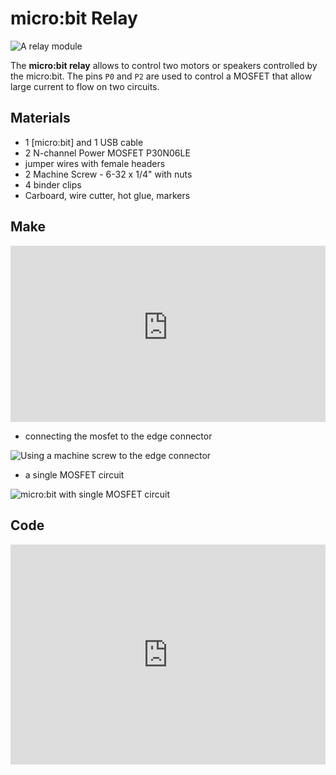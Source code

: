 # micro:bit Relay

![A relay module]({{site.baseurl}}/assets/modules/controller/microbit/relay/demo.jpg)

The **micro:bit relay** allows to control two motors or speakers controlled by the micro:bit. 
The pins ``P0`` and ``P2`` are used to control a MOSFET that allow large current to flow on two circuits.

## Materials

* 1 [micro:bit] and 1 USB cable
* 2 N-channel Power MOSFET P30N06LE
* jumper wires with female headers
* 2 Machine Screw - 6-32 x 1/4" with nuts
* 4 binder clips
* Carboard, wire cutter, hot glue, markers

## Make

<div style="position:relative;height:0;padding-bottom:56%;overflow:hidden;"><iframe style="position:absolute;top:0;left:0;width:100%;height:100%;" src="https://www.youtube-nocookie.com/embed/Q0kYnkFl-Hc" frameborder="0" allowfullscreen></iframe></div>

* connecting the mosfet to the edge connector

![Using a machine screw to the edge connector]({{site.baseurl}}/assets/modules/controller/microbit/relay/edgeconnector.jpg)

* a single MOSFET circuit

![micro:bit with single MOSFET circuit]({{site.baseurl}}/assets/modules/controller/microbit/relay/half.jpg)

## Code

<div style="position:relative;height:0;padding-bottom:70%;overflow:hidden;"><iframe style="position:absolute;top:0;left:0;width:100%;height:100%;" src="https://makecode.microbit.org/#pub:_UpAUCLMbibDa" frameborder="0" sandbox="allow-popups allow-forms allow-scripts allow-same-origin"></iframe></div>
